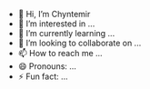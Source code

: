 - 👋 Hi, I’m Chyntemir
- 👀 I’m interested in ...
- 🌱 I’m currently learning ...
- 💞️ I’m looking to collaborate on ...
- 📫 How to reach me ...
- 😄 Pronouns: ...
- ⚡ Fun fact: ...

<!---
KowGen/KowGen is a ✨ special ✨ repository because its `README.md` (this file) appears on your GitHub profile.
You can click the Preview link to take a look at your changes.
--->
